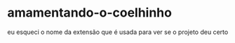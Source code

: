# amamentando-o-coelhinho
eu esqueci o nome da extensão que é usada para ver se o projeto deu certo
